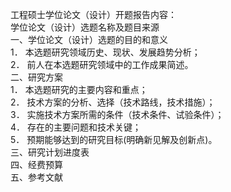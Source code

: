 工程硕士学位论文（设计）开题报告内容：  
学位论文（设计）选题名称及题目来源  
一、学位论文（设计）选题的目的和意义  
1．	本选题研究领域历史、现状、发展趋势分析；  
2．	前人在本选题研究领域中的工作成果简述。  
二、研究方案  
1．	本选题研究的主要内容和重点；  
2．	技术方案的分析、选择（技术路线，技术措施）；  
3．	实施技术方案所需的条件（技术条件、试验条件）；  
4．	存在的主要问题和技术关键；  
5．	预期能够达到的研究目标(明确新见解及创新点)。  
三、研究计划进度表  
四、经费预算  
五、参考文献  
